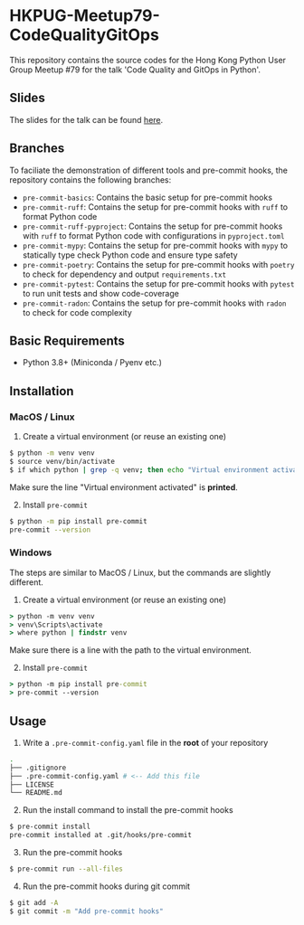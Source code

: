 # HKPUG-Meetup79-CodeQualityGitOps

This repository contains the source codes for the Hong Kong Python User Group Meetup #79 for the talk 'Code Quality and GitOps in Python'.

## Slides

The slides for the talk can be found [here](https://1drv.ms/p/s!AuHrIoMSVvdAgbIgJQ_nrLQWv-NrhQ).

## Branches

To faciliate the demonstration of different tools and pre-commit hooks, the repository contains the following branches:

- `pre-commit-basics`: Contains the basic setup for pre-commit hooks
- `pre-commit-ruff`: Contains the setup for pre-commit hooks with `ruff` to format Python code
- `pre-commit-ruff-pyproject`: Contains the setup for pre-commit hooks with `ruff` to format Python code with configurations in `pyproject.toml`
- `pre-commit-mypy`: Contains the setup for pre-commit hooks with `mypy` to statically type check Python code and ensure type safety
- `pre-commit-poetry`: Contains the setup for pre-commit hooks with `poetry` to check for dependency and output `requirements.txt`
- `pre-commit-pytest`: Contains the setup for pre-commit hooks with `pytest` to run unit tests and show code-coverage
- `pre-commit-radon`: Contains the setup for pre-commit hooks with `radon` to check for code complexity

## Basic Requirements

- Python 3.8+ (Miniconda / Pyenv etc.)

## Installation

### MacOS / Linux

1. Create a virtual environment (or reuse an existing one)

```bash
$ python -m venv venv
$ source venv/bin/activate
$ if which python | grep -q venv; then echo "Virtual environment activated"; fi
```

Make sure the line "Virtual environment activated" is **printed**.

2. Install `pre-commit`

```bash
$ python -m pip install pre-commit
pre-commit --version
```

### Windows

The steps are similar to MacOS / Linux, but the commands are slightly different.

1. Create a virtual environment (or reuse an existing one)

```cmd
> python -m venv venv
> venv\Scripts\activate
> where python | findstr venv
```

Make sure there is a line with the path to the virtual environment.

2. Install `pre-commit`

```cmd
> python -m pip install pre-commit
> pre-commit --version
```

## Usage

1. Write a `.pre-commit-config.yaml` file in the **root** of your repository

```bash
.
├── .gitignore
├── .pre-commit-config.yaml # <-- Add this file
├── LICENSE
└── README.md
```

2. Run the install command to install the pre-commit hooks

```bash
$ pre-commit install
pre-commit installed at .git/hooks/pre-commit
```

3. Run the pre-commit hooks

```bash
$ pre-commit run --all-files
```

4. Run the pre-commit hooks during git commit

```bash
$ git add -A
$ git commit -m "Add pre-commit hooks"
```
